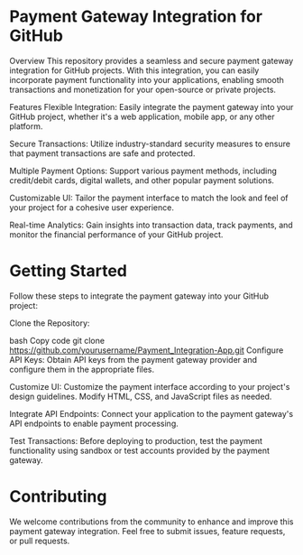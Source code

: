 # Payment Gateway Integration for GitHub
Overview
This repository provides a seamless and secure payment gateway integration for GitHub projects. With this integration, you can easily incorporate payment functionality into your applications, enabling smooth transactions and monetization for your open-source or private projects.

Features
Flexible Integration: Easily integrate the payment gateway into your GitHub project, whether it's a web application, mobile app, or any other platform.

Secure Transactions: Utilize industry-standard security measures to ensure that payment transactions are safe and protected.

Multiple Payment Options: Support various payment methods, including credit/debit cards, digital wallets, and other popular payment solutions.

Customizable UI: Tailor the payment interface to match the look and feel of your project for a cohesive user experience.

Real-time Analytics: Gain insights into transaction data, track payments, and monitor the financial performance of your GitHub project.

# Getting Started
Follow these steps to integrate the payment gateway into your GitHub project:

Clone the Repository:

bash
Copy code
git clone https://github.com/yourusername/Payment_Integration-App.git
Configure API Keys:
Obtain API keys from the payment gateway provider and configure them in the appropriate files.

Customize UI:
Customize the payment interface according to your project's design guidelines. Modify HTML, CSS, and JavaScript files as needed.

Integrate API Endpoints:
Connect your application to the payment gateway's API endpoints to enable payment processing.

Test Transactions:
Before deploying to production, test the payment functionality using sandbox or test accounts provided by the payment gateway.


# Contributing
We welcome contributions from the community to enhance and improve this payment gateway integration. Feel free to submit issues, feature requests, or pull requests.
